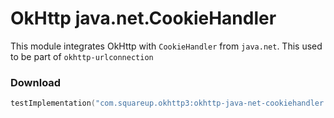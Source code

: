 OkHttp java.net.CookieHandler
=============================

This module integrates OkHttp with `CookieHandler` from `java.net`.
This used to be part of `okhttp-urlconnection`

### Download

```kotlin
testImplementation("com.squareup.okhttp3:okhttp-java-net-cookiehandler:5.2.1")
```
